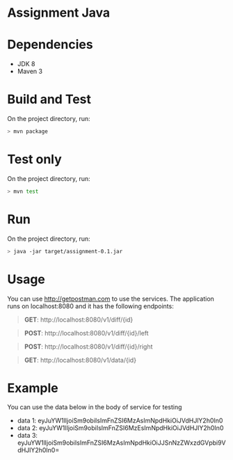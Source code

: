 Assignment Java
===================

# Dependencies
* JDK 8
* Maven 3

# Build and Test
On the project directory, run:
```bash
> mvn package
```

# Test only
On the project directory, run:
```bash
> mvn test
```

# Run
On the project directory, run:
```bash
> java -jar target/assignment-0.1.jar
```

# Usage
You can use http://getpostman.com to use the services.
The application runs on localhost:8080 and it has the following endpoints:

>**GET**:   http://localhost:8080/v1/diff/{id}

>**POST**:  http://localhost:8080/v1/diff/{id}/left

>**POST**:  http://localhost:8080/v1/diff/{id}/right

>**GET**:   http://localhost:8080/v1/data/{id}

# Example
You can use the data below in the body of service for testing

* data 1: eyJuYW1lIjoiSm9obiIsImFnZSI6MzAsImNpdHkiOiJVdHJlY2h0In0 
* data 2: eyJuYW1lIjoiSm9obiIsImFnZSI6MzEsImNpdHkiOiJVdHJlY2h0In0
* data 3: eyJuYW1lIjoiSm9obiIsImFnZSI6MzAsImNpdHkiOiJJSnNzZWxzdGVpbi9VdHJlY2h0In0=